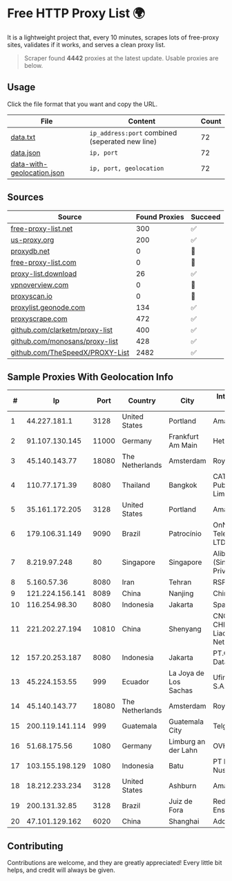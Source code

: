 
# Free HTTP Proxy List 🌍

It is a lightweight project that, every 10 minutes, scrapes lots of free-proxy sites, validates if it works, and serves a clean proxy list.


> Scraper found **4442** proxies at the latest update. Usable proxies are below.

## Usage

Click the file format that you want and copy the URL.


|File|Content|Count|
|----|-------|-----|
|[data.txt](https://raw.githubusercontent.com/themiralay/Proxy-List-World/master/data.txt)|`ip_address:port` combined (seperated new line)|72|
|[data.json](https://raw.githubusercontent.com/themiralay/Proxy-List-World/master/data.json)|`ip, port`|72|
|[data-with-geolocation.json](https://raw.githubusercontent.com/themiralay/Proxy-List-World/master/data-with-geolocation.json)|`ip, port, geolocation`|72|

## Sources

|Source|Found Proxies|Succeed|
|------|-------------|-------|
|[free-proxy-list.net](https://free-proxy-list.net)|300|✅|
|[us-proxy.org](https://www.us-proxy.org)|200|✅|
|[proxydb.net](http://proxydb.net)|0|🚫|
|[free-proxy-list.com](https://free-proxy-list.com/?page=&port=&type%5B%5D=http&type%5B%5D=https&up_time=0&search=Search)|0|🚫|
|[proxy-list.download](https://www.proxy-list.download/HTTP)|26|✅|
|[vpnoverview.com](https://vpnoverview.com/privacy/anonymous-browsing/free-proxy-servers)|0|🚫|
|[proxyscan.io](https://www.proxyscan.io)|0|🚫|
|[proxylist.geonode.com](https://proxylist.geonode.com/api/proxy-list?limit=300&page=1&sort_by=lastChecked&sort_type=desc&protocols=http,https)|134|✅|
|[proxyscrape.com](https://api.proxyscrape.com/v2/?request=displayproxies&protocol=http&timeout=10000&country=all&ssl=all&anonymity=all)|472|✅|
|[github.com/clarketm/proxy-list](https://raw.githubusercontent.com/clarketm/proxy-list/master/proxy-list-raw.txt)|400|✅|
|[github.com/monosans/proxy-list](https://raw.githubusercontent.com/monosans/proxy-list/main/proxies/http.txt)|428|✅|
|[github.com/TheSpeedX/PROXY-List](https://raw.githubusercontent.com/TheSpeedX/PROXY-List/master/http.txt)|2482|✅|


## Sample Proxies With Geolocation Info

|#|Ip|Port|Country|City|Internet Service Provider|
|-|--|----|-------|----|-------------------------|
|1|44.227.181.1|3128|United States|Portland|Amazon.com, Inc.|
|2|91.107.130.145|11000|Germany|Frankfurt Am Main|Hetzner Online AG|
|3|45.140.143.77|18080|The Netherlands|Amsterdam|RoyaleHosting BV|
|4|110.77.171.39|8080|Thailand|Bangkok|CAT Telecom Public Company Limited|
|5|35.161.172.205|3128|United States|Portland|Amazon.com, Inc.|
|6|179.106.31.149|9090|Brazil|Patrocínio|OnNet Telecomunicações LTDA|
|7|8.219.97.248|80|Singapore|Singapore|Alibaba Cloud (Singapore) Private Limited|
|8|5.160.57.36|8080|Iran|Tehran|RSPN|
|9|121.224.156.141|8089|China|Nanjing|China Telecom|
|10|116.254.98.30|8080|Indonesia|Jakarta|SpaceX Starlink|
|11|221.202.27.194|10810|China|Shenyang|CNC Group CHINA169 Liaoning Province Network|
|12|157.20.253.187|8080|Indonesia|Jakarta|PT.Global Media Data Prima|
|13|45.224.153.55|999|Ecuador|La Joya de Los Sachas|Ufinet Panama S.A.|
|14|45.140.143.77|18080|The Netherlands|Amsterdam|RoyaleHosting BV|
|15|200.119.141.114|999|Guatemala|Guatemala City|Telgua|
|16|51.68.175.56|1080|Germany|Limburg an der Lahn|OVH SAS|
|17|103.155.198.129|1080|Indonesia|Batu|PT Lintas Jaringan Nusantara|
|18|18.212.233.234|3128|United States|Ashburn|Amazon.com, Inc.|
|19|200.131.32.85|3128|Brazil|Juiz de Fora|Rede Nacional de Ensino e Pesquisa|
|20|47.101.129.162|6020|China|Shanghai|Addresses CNNIC|



## Contributing

Contributions are welcome, and they are greatly appreciated! Every
little bit helps, and credit will always be given.

